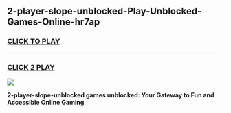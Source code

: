 
## 2-player-slope-unblocked-Play-Unblocked-Games-Online-hr7ap
<h3>
<a href="https://premium76.site?title=2-player-slope-unblocked&ref=25A">CLICK TO PLAY</a></h3>
<hr>

<h3>
<a href="https://premium76.site?title=2-player-slope-unblocked&ref=25A">CLICK 2 PLAY</a>
  
</h3>

<a href="https://premium76.site?title=2-player-slope-unblocked&ref=25A"><img src="https://clearcache.store/games.png"></a>


**2-player-slope-unblocked games unblocked: Your Gateway to Fun and Accessible Online Gaming**
